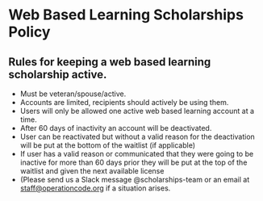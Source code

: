 # Web Based Learning Scholarships Policy

## Rules for keeping a web based learning scholarship active.

* Must be veteran/spouse/active. 
* Accounts are limited, recipients should actively be using them.
* Users will only be allowed one active web based learning account at a time. 
* After 60 days of inactivity an account will be deactivated.
* User can be reactivated but without a valid reason for the deactivation will be put at the bottom of the waitlist (if applicable)
* If user has a valid reason or communicated that they were going to be inactive for more than 60 days prior they will be put at the top of the waitlist and given the next available license 
* (Please send us a Slack message @scholarships-team or an email at staff@operationcode.org if a situation arises. 